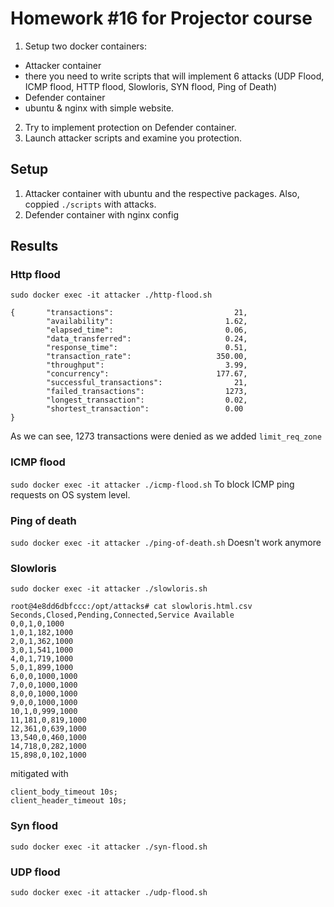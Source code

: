 # Homework #16 for Projector course
1. Setup two docker containers: 
* Attacker container
* there you need to write scripts that will implement 6 attacks (UDP Flood, ICMP flood, HTTP flood, Slowloris, SYN flood,  Ping of Death) 
* Defender container
* ubuntu & nginx with simple website.
2. Try to implement protection on Defender container.
3. Launch attacker scripts and examine you protection.

## Setup
1. Attacker container with ubuntu and the respective packages. Also, coppied `./scripts` with attacks.
2. Defender container with nginx config

## Results
### Http flood
`sudo docker exec -it attacker ./http-flood.sh`
```
{       "transactions":                           21,
        "availability":                         1.62,
        "elapsed_time":                         0.06,
        "data_transferred":                     0.24,
        "response_time":                        0.51,
        "transaction_rate":                   350.00,
        "throughput":                           3.99,
        "concurrency":                        177.67,
        "successful_transactions":                21,
        "failed_transactions":                  1273,
        "longest_transaction":                  0.02,
        "shortest_transaction":                 0.00
}
```
As we can see, 1273 transactions were denied as we added `limit_req_zone`

### ICMP flood
`sudo docker exec -it attacker ./icmp-flood.sh`
To block ICMP ping requests on OS system level.

### Ping of death
`sudo docker exec -it attacker ./ping-of-death.sh`
Doesn't work anymore

### Slowloris
`sudo docker exec -it attacker ./slowloris.sh`
```
root@4e8dd6dbfccc:/opt/attacks# cat slowloris.html.csv
Seconds,Closed,Pending,Connected,Service Available
0,0,1,0,1000
1,0,1,182,1000
2,0,1,362,1000
3,0,1,541,1000
4,0,1,719,1000
5,0,1,899,1000
6,0,0,1000,1000
7,0,0,1000,1000
8,0,0,1000,1000
9,0,0,1000,1000
10,1,0,999,1000
11,181,0,819,1000
12,361,0,639,1000
13,540,0,460,1000
14,718,0,282,1000
15,898,0,102,1000
```

mitigated with 
```
client_body_timeout 10s;
client_header_timeout 10s;
```

### Syn flood
`sudo docker exec -it attacker ./syn-flood.sh`

### UDP flood
`sudo docker exec -it attacker ./udp-flood.sh`